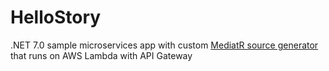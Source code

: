 # HelloStory
.NET 7.0 sample microservices app with custom [MediatR source generator](https://github.com/illunix/HelloStory/tree/main/src/api/Shared/HelloStory.API.CodeGeneration) that runs on AWS Lambda with API Gateway
